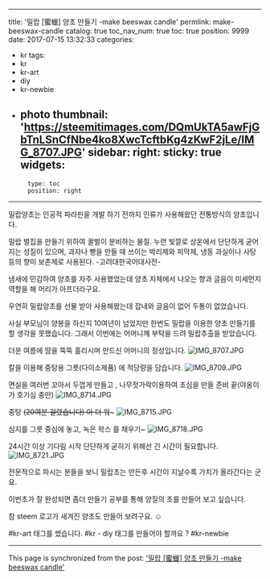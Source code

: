 
---
title: '밀랍 [蜜蠟] 양초 만들기 -make beeswax candle'
permlink: make-beeswax-candle
catalog: true
toc_nav_num: true
toc: true
position: 9999
date: 2017-07-15 13:32:33
categories:
- kr
tags:
- kr
- kr-art
- diy
- kr-newbie
- photo
thumbnail: 'https://steemitimages.com/DQmUkTA5awFjGbTnLSnCfNbe4ko8XwcTcftbKg4zKwF2jLe/IMG_8707.JPG'
sidebar:
    right:
        sticky: true
widgets:
    -
        type: toc
        position: right
---


밀랍양초는 인공적 파라핀을 개발 하기 전까지 인류가 사용해왔던 전통방식의 양초입니다. 

밀랍
벌집을 만들기 위하여 꿀벌이 분비하는 물질. 누런 빛깔로 상온에서 단단하게 굳어지는 성질이 있으며, 과자나 빵을 만들 때 쓰이는 박리제와 피막제, 냉동 과실이나 사탕 등의 향미 보존제로 사용된다.  -고려대한국어대사전-

냄새에 민감하여 양초를 자주 사용했었는데 양초 자체에서
나오는 향과 글음이 미세먼지 역할을 해 머리가 아프더라구요.

우연히 밀랍양초를 선물 받아 사용해봤는데 잡내와 글음이 없어 두통이 없었습니다. 

사실 부모님이 양봉을 하신지 10여년이 넘었지만 한번도 밀랍을 이용한 양초 만들기를 할 생각을 못했습니다. 그래서 이번에는 어머니께 부탁을 드려 밀랍추출을 받았습니다. 


더운 여름에 땀을 뚝뚝 흘리시며 만드신 어머니의 정성입니다.
![IMG_8707.JPG](https://steemitimages.com/DQmUkTA5awFjGbTnLSnCfNbe4ko8XwcTcftbKg4zKwF2jLe/IMG_8707.JPG)


칼을 이용해  중탕용 그릇(다이소제품) 에 적당량을 담습니다. 
![IMG_8709.JPG](https://steemitimages.com/DQmTZbjLqNcnp4Lk2cvwUbqnCjGXoQ7NNEdtSLfDHoLCZcC/IMG_8709.JPG)


면실을 여러번 꼬아서 두껍게 만들고 , 나무젓가락이용하여 초심을 만들 준비 끝(야옹이가 호기심 충만)
![IMG_8714.JPG](https://steemitimages.com/DQme335ce9eEfH3kc8ghsfThCLgydjiPsrazfTzHKnPzpRV/IMG_8714.JPG)

중탕 ~~(20여분 걸렸습니다) 아 더 워~~~
![IMG_8715.JPG](https://steemitimages.com/DQmaLDje5UXsHaRZU85E4QxCgRQfE3TphP4hS6NWPs1fi3n/IMG_8715.JPG)

심지를 그릇 중심에 놓고, 녹은 왁스 를 채우기~
![IMG_8718.JPG](https://steemitimages.com/DQmRTaiDQdsmkS459riDimXA7DGRUvtncRYGWrhtuYS8tso/IMG_8718.JPG)

24시간 이상 기다림 시작
단단하게 굳히기 위해선 긴 시간이 필요합니다. 
![IMG_8721.JPG](https://steemitimages.com/DQmZzTwo87mmUko98hyxTgkfApNFiVjHRH73srQSZRghkLj/IMG_8721.JPG)

전문적으로 파시는 분들을 보니 밀랍초는 만든후 시간이 지날수록 가치가 올라간다는 군요. 

이번초가 잘 완성되면 좀더 만들기 공부를 통해 양질의 초를 만들어 보고 싶습니다. 

참 steem 로고가 새겨진 양초도 만들어 보려구요. ☺️

#kr-art 태그를 썼습니다. #kr - diy  태그를 만들어야 할까요 ?
#kr-newbie

- - -

This page is synchronized from the post: ['밀랍 [蜜蠟] 양초 만들기 -make beeswax candle'](https://steemit.com/@kingbit/make-beeswax-candle)
